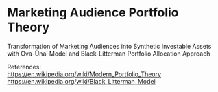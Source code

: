 # Marketing Audience Portfolio Theory
Transformation of Marketing Audiences into Synthetic Investable Assets with Ova-Ünal Model and Black-Litterman Portfolio Allocation Approach

References:<br>
<a href="https://en.wikipedia.org/wiki/Modern_portfolio_theory">https://en.wikipedia.org/wiki/Modern_Portfolio_Theory</a><br>
<a href="https://en.wikipedia.org/wiki/Black%E2%80%93Litterman_model">https://en.wikipedia.org/wiki/Black_Litterman_Model</a>
